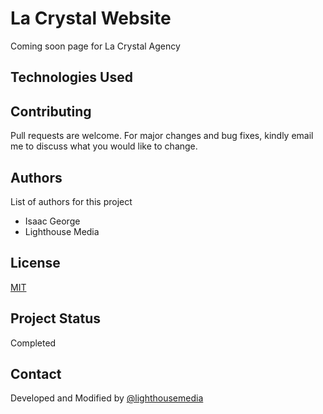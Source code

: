 # La Crystal Website
Coming soon page for La Crystal Agency


## Technologies Used


## Contributing
Pull requests are welcome. For major changes and bug fixes, kindly email me to discuss what you would like to change.


## Authors
List of authors for this project
* Isaac George
* Lighthouse Media


## License
[MIT](https://choosealicense.com/licenses/mit/)


## Project Status
Completed


## Contact
Developed and Modified by [@lighthousemedia](https://lighthousemedia.netlify.com)
